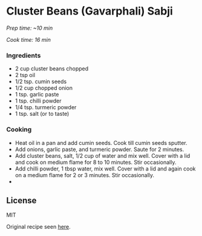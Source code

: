 # Cluster Beans (Gavarphali) Sabji

*Prep time: ~10 min*

*Cook time: 16 min*

### Ingredients

 - 2 cup cluster beans chopped
 - 2 tsp oil
 - 1/2 tsp. cumin seeds
 - 1/2 cup chopped onion
 - 1 tsp. garlic paste
 - 1 tsp. chilli powder
 - 1/4 tsp. turmeric powder
 - 1 tsp. salt (or to taste)

### Cooking

 - Heat oil in a pan and add cumin seeds. Cook till cumin seeds sputter.
 - Add onions, garlic paste, and turmeric powder. Saute for 2 minutes.
 - Add cluster beans, salt, 1/2 cup of water and mix well. Cover with a lid and cook on medium flame for 8 to 10 minutes. Stir occasionally. 
 - Add chilli powder, 1 tbsp water, mix well. Cover with a lid and again cook on a medium flame for 2 or 3 minutes. Stir occasionally.
 - 

License
----

MIT

Original recipe seen [here](https://www.tarladalal.com/gavarfali-ki-sukhi-subzi-7463r).
